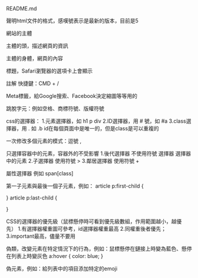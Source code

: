 README.md

聲明html文件的格式，感嘆號表示是最新的版本，目前是5
<!DOCTYPE html>

網站的主體
<html></html>

主體的頭，描述網頁的資訊
<head></head>

主體的身體，網頁的內容
<body></body>

標題，Safari瀏覽器的選項卡上會顯示
<title></title>

註解
快捷鍵：CMD + /

Meta標籤，給Google搜索、Facebook決定縮圖等等用的
<head>
    <meta name=”description” content=”略⋯⋯”>
    <meta name=”keywords” content=”略⋯⋯”>
</head>

跳脫字元：例如空格、商標符號、版權符號

css的選擇器：
1.元素選擇器，如 h1 p div
2.ID選擇器，用 # 號，如 #a
3.class選擇器，用 . 如 .b
id在每個頁面中是唯一的，但是class是可以重複的

一次修改多個元素的模式：逗號 ,

只選擇容器中的元素，容器外的不受影響
1.後代選擇器 不使用符號 選擇器 選擇器中的元素
2.子選擇器 使用符號 >
3.鄰居選擇器 使用符號 +

屬性選擇器
例如 span[class]

第一子元素與最後一個子元素，例如：
article p:first-child {

}
article p:last-child {

}

CSS的選擇器的優先級（鼠標懸停時可看到優先級數組，作用範圍越小，越優先）
1.有選擇器權重圖可參考，id選擇器權重最高
2.同權重後者優先；
3.important最高，儘量不要用

偽類，改變元素在特定情況下的行為，例如：鼠標懸停在鏈接上時變為藍色、懸停在列表上時變灰色
a:hover {
    color: blue;
}

偽元素，例如：給列表中的項目添加特定的emoji